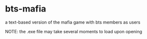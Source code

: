 # bts-mafia
a text-based version of the mafia game with bts members as users

NOTE: the .exe file may take several moments to load upon opening
